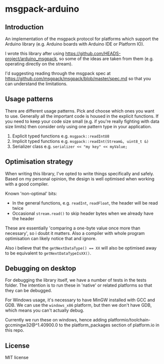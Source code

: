 # msgpack-arduino

Introduction
------------

An implementation of the msgpack protocol for platforms which support the Arduino library (e.g. Arduino boards with Arduino IDE or Platform IO).

I wrote this library after using https://github.com/HEADS-project/arduino_msgpack, so some of the ideas are taken from them (e.g. operating directly on the stream).

I'd suggesting reading through the msgpack spec at https://github.com/msgpack/msgpack/blob/master/spec.md so that you can understand the limitations.

Usage patterns
--------------

There are different usage patterns. Pick and choose which ones you want to use. Generally all the important code is housed in the explicit functions. If you need to keep your code size small (e.g. if you're really fighting with data size limits) then consider only using one pattern type in your application.

1. Explicit typed functions e.g. `msgpack::readIntU8`
2. Implicit typed functions e.g. `msgpack::readInt(Stream&, uint8_t &)`
3. Serializer class e.g. `serializer << "my key" << myValue;`

Optimisation strategy
---------------------

When writing this library, I've opted to write things specifically and safely. Based on my personal opinion, the design is well optimised when working with a good compiler.

Known 'non-optimal' bits:
* In the general functions, e.g. `readInt`, `readFloat`, the header will be read twice
* Occasional `stream.read()` to skip header bytes when we already have the header

These are essentially 'comparing a one-byte value once more than necessary', so i doubt it matters. Also a compiler with whole program optimisation can likely notice that and ignore.

Also i believe that the `getNextDataType() == XX` will also be optimised away to be equivalent to `getNextDataTypeIsXX()`.

Debugging on desktop
--------------------

For debugging the library itself, we have a number of tests in the tests folder. The intention is to run these in 'native' or related platforms so that they can be debugged.

For Windows usage, it's necessary to have MinGW installed with GCC and GDB. We can use the `windows_x86` platform, but then we don't have GDB, which means you can't actually debug.

 Currently we run these on windows, hence adding platformio/toolchain-gccmingw32@^1.40900.0 to the platform_packages section of platform.io in this repo.

License
-------
MIT license

